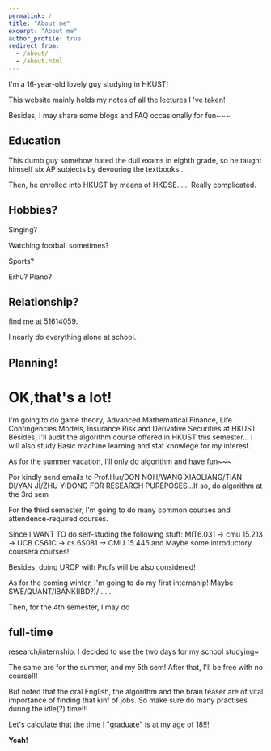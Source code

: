 ```yaml
---
permalink: /
title: "About me"
excerpt: "About me"
author_profile: true
redirect_from: 
  - /about/
  - /about.html
---
```

<p></p>
I'm a 16-year-old lovely guy studying in HKUST!
<p></p>
This website mainly holds my notes of all the lectures I 've taken!
<p></p>
Besides, I may share some blogs and FAQ occasionally for fun~~~

## Education 

This dumb guy somehow hated the dull exams in eighth grade, so he taught himself six AP subjects by devouring the textbooks…
<p></p>
Then, he enrolled into HKUST by means of HKDSE...... Really complicated.

## Hobbies?
Singing?
<p></p>
Watching football sometimes?
<p></p>
Sports?
<p></p>
Erhu? Piano?


## Relationship?
find me at 51614059. 
<p></p>
I nearly do everything alone at school.

## Planning!
# OK,that's a lot!
I'm going to do game theory, Advanced Mathematical Finance, Life Contingencies Models, Insurance Risk and Derivative Securities at HKUST
Besides, I'll audit the algorithm course offered in HKUST this semester...
I will also study Basic machine learning and stat knowlege for my interest. 

As for the summer vacation, I'll only do algorithm and have fun~~~ 
<p></p>Por kindly send emails to Prof.Hur/DON NOH/WANG XIAOLIANG/TIAN DI/YAN JI/ZHU YIDONG FOR RESEARCH PUREPOSES...If so, do algorithm at the 3rd sem

For the third semester, I'm going to do many common courses and attendence-required courses. <p></p>
Since I WANT TO do self-studing the following stuff:
MIT6.031 -> cmu 15.213 -> UCB CS61C -> cs.6S081 -> CMU 15.445  and Maybe some introductory coursera courses! 
<p></p>
Besides, doing UROP with Profs will be also considered!

As for the coming winter, I'm going to do my first internship! Maybe SWE/QUANT/IBANK(IBD?)/ ......

Then, for the 4th semester, I may do <h2>full-time</h2> research/internship. I decided to use the two days for my school studying~<p></p>
The same are for the summer, and my 5th sem! After that, I'll be free with no course!!!<p></p>
But noted that the oral English, the algorithm and the brain teaser are of vital importance of finding that kinf of jobs.
So make sure do many practises during the idle(?) time!!!

Let's calculate that the time I "graduate" is at my age of 18!!!




**Yeah!**
